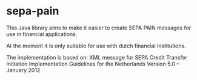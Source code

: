 sepa-pain
=========

This Java library aims to make it easier to create SEPA PAIN messages for use in financial applications.

At the moment it is only suitable for use with dutch financial institutions.

The implementation is based on:
XML message for SEPA Credit Transfer Initiation Implementation Guidelines for the Netherlands
Version 5.0 – January 2012


